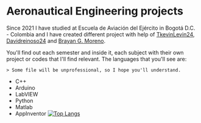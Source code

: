# Aeronautical Engineering projects
Since 2021 I have studied at Escuela de Aviación del Ejército in Bogotá D.C. - Colombia and I have created different project with help of [TkevinLevin24](https://github.com/TkevinLevin24), [Davidreinoso24](https://github.com/Davidreinoso24) and [Brayan G. Moreno](https://github.com/bgarzonm).

You'll find out each semester and inside it, each subject with their own project or codes that I'll find relevant.
The languages that you'll see are:

    > Some file will be unprofessional, so I hope you'll understand.

- C++
- Arduino
- LabVIEW
- Python
- Matlab
- AppInventor
[![Top Langs](https://github-readme-stats-git-masterrstaa-rickstaa.vercel.app/api/top-langs/?username=juanbermudezg/aeronauticalEngineering)](https://github.com/juanbermudezg/aeronauticalEngineering)
